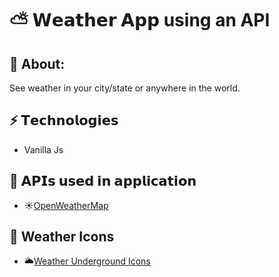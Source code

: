 ⛅ 𝗪𝗲𝗮𝘁𝗵𝗲𝗿 𝗔𝗽𝗽 using an API
=================================

🔎 About:
-------------------
See weather in your city/state or anywhere in the world.


## ⚡️ 𝗧𝗲𝗰𝗵𝗻𝗼𝗹𝗼𝗴𝗶𝗲𝘀
* Vanilla Js


## 📡 𝗔𝗣𝗜𝘀 𝘂𝘀𝗲𝗱 𝗶𝗻 𝗮𝗽𝗽𝗹𝗶𝗰𝗮𝘁𝗶𝗼𝗻
* ☀️[OpenWeatherMap](http://www.OpenWeatherMap.org)


## 🔗 Weather Icons
* 🌥️[Weather Underground Icons](https://github.com/manifestinteractive/weather-underground-icons)
